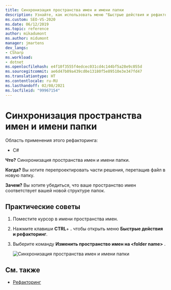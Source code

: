 ```yaml
---
title: Синхронизация пространства имен и имени папки
description: Узнайте, как использовать меню "Быстрые действия и рефакторинг" для синхронизации пространства имен и имени папки.
ms.custom: SEO-VS-2020
ms.date: 06/12/2019
ms.topic: reference
author: mikadumont
ms.author: midumont
manager: jmartens
dev_langs:
- CSharp
ms.workload:
- dotnet
ms.openlocfilehash: e4f10f3555f4edcec031cd4c144bf5a28e9c055d
ms.sourcegitcommit: ae6d47b09a439cd0e13180f5e89510e3e347fd47
ms.translationtype: HT
ms.contentlocale: ru-RU
ms.lasthandoff: 02/08/2021
ms.locfileid: "99967154"
---
```

# <a name="sync-namespace-and-folder-name"></a>Синхронизация пространства имен и имени папки

Область применения этого рефакторинга:

- C#

**Что?** Синхронизация пространства имен и имени папки.

**Когда?** Вы хотите перепроектировать части решения, перетащив файл в новую папку. 

**Зачем?** Вы хотите убедиться, что ваше пространство имен соответствует вашей новой структуре папок.

## <a name="how-to"></a>Практические советы

1. Поместите курсор в имени пространства имен.
2. Нажмите клавиши **CTRL**+ **.** чтобы открыть меню **Быстрые действия и рефакторинг**.
3. Выберите команду **Изменить пространство имен на \<folder name>** .

   ![Синхронизация пространства имен и имени папки](media/sync-namespace-and-folder-name.png)

## <a name="see-also"></a>См. также

- [Рефакторинг](../refactoring-in-visual-studio.md)

